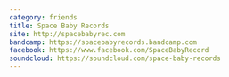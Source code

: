 ```yaml
---
category: friends
title: Space Baby Records
site: http://spacebabyrec.com
bandcamp: https://spacebabyrecords.bandcamp.com
facebook: https://www.facebook.com/SpaceBabyRecord
soundcloud: https://soundcloud.com/space-baby-records
---
```



